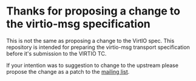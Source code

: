 # Thanks for proposing a change to the virtio-msg specification

This is not the same as proposing a change to the VirtIO spec. This
repository is intended for preparing the virtio-msg transport
specification before it's submission to the VIRTIO TC.

If your intention was to suggestion to change to the upstream please
propose the change as a patch to the [mailing list](https://www.oasis-open.org/committees/tc_home.php?wg_abbrev=virtio#feedback).
